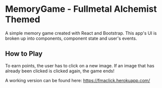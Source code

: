 # MemoryGame - Fullmetal Alchemist Themed
A simple memory game created with React and Bootstrap. This app's UI is broken up into components, component state and user's events.

## How to Play
To earn points, the user has to click on a new image. If an image that has already been clicked is clicked again, the game ends!

A working version can be found here:
https://fmaclick.herokuapp.com/
